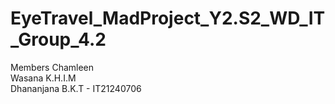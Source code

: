 # EyeTravel_MadProject_Y2.S2_WD_IT_Group_4.2

Members
Chamleen </br>
Wasana K.H.I.M </br>
Dhananjana B.K.T - IT21240706 </br>
